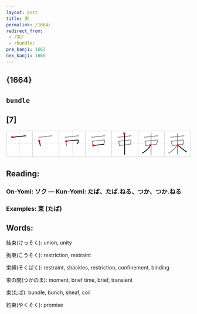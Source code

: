 ```yaml
---
layout: post
title: 束
permalink: /1664/
redirect_from:
 - /束/
 - /bundle/
pre_kanji: 1663
nex_kanji: 1665
---
```


## {1664}

## `bundle`

## [7]

<div class="stroke"><img src="../images/E69D9F.png" /></div>

## Reading:

### On-Yomi: ソク &mdash; Kun-Yomi: たば、たば.ねる、つか、つか.ねる

### Examples: 束 (たば)

## Words:

結束(けっそく): union, unity

拘束(こうそく): restriction, restraint

束縛(そくばく): restraint, shackles, restriction, confinement, binding

束の間(つかのま): moment, brief time, brief, transient

束(たば): bundle, bunch, sheaf, coil

約束(やくそく): promise
